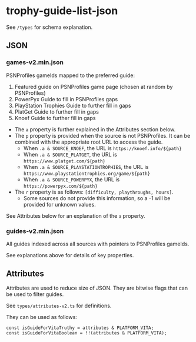 # trophy-guide-list-json

See `/types` for schema explanation.

## JSON

### games-v2.min.json

PSNProfiles gameIds mapped to the preferred guide:
1. Featured guide on PSNProfiles game page (chosen at random by PSNProfiles)
1. PowerPyx Guide to fill in PSNProfiles gaps
1. PlayStation Trophies Guide to further fill in gaps
1. PlatGet Guide to further fill in gaps
1. Knoef Guide to further fill in gaps

- The `a` property is further explained in the Attributes section below.
- The `p` property is provided when the source is not PSNProfiles. It can be combined with the appropriate root URL to access the guide.
  - When `.a & SOURCE_KNOEF`, the URL is `https://knoef.info/${path}`
  - When `.a & SOURCE_PLATGET`, the URL is `https://www.platget.com/${path}`
  - When `.a & SOURCE_PLAYSTATIONTROPHIES`, the URL is `https://www.playstationtrophies.org/game/${path}`
  - When `.a & SOURCE_POWERPYX`, the URL is `https://powerpyx.com/${path}`
- The `r` property is as follows: `[difficulty, playthroughs, hours]`.
  - Some sources do not provide this information, so a -1 will be provided for unknown values.

See Attributes below for an explanation of the `a` property.

### guides-v2.min.json

All guides indexed across all sources with pointers to PSNProfiles gameIds.

See explanations above for details of key properties.

## Attributes

Attributes are used to reduce size of JSON. They are bitwise flags that can be used to filter guides.

See `types/attributes-v2.ts` for definitions.

They can be used as follows:

```
const isGuideForVitaTruthy = attributes & PLATFORM_VITA;
const isGuideForVitaBoolean = !!(attributes & PLATFORM_VITA);
```
